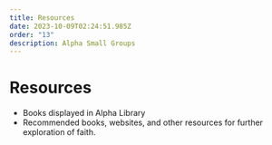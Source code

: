```yaml
---
title: Resources
date: 2023-10-09T02:24:51.985Z
order: "13"
description: Alpha Small Groups
---
```


# Resources

- Books displayed in Alpha Library
- Recommended books, websites, and other resources for further exploration of faith.